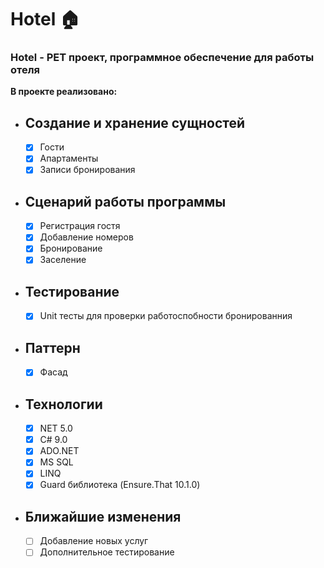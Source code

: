 # Hotel :house:

### Hotel - PET проект, программное обеспечение для работы отеля 
__В проекте реализовано:__
-  ## Создание и хранение сущностей
    - [X] Гости
    - [X] Апартаменты
    - [X] Записи бронирования

-  ## Сценарий работы программы
    - [X] Регистрация гостя
    - [X] Добавление номеров
    - [X] Бронирование
    - [X] Заселение

 - ## Тестирование
    - [X] Unit тесты для проверки работоспобности бронированния

 - ##  Паттерн
    - [X] Фасад

 - ## Технологии
    - [X] NET 5.0
    - [X] C# 9.0
    - [X] ADO.NET
    - [X] MS SQL
    - [X] LINQ
    - [X] Guard библиотека (Ensure.That 10.1.0)

 - ## Ближайшие изменения
   - [ ] Добавление новых услуг
   - [ ] Дополнительное тестирование
